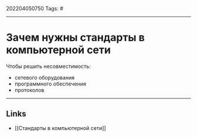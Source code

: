 202204050750
Tags: #

---

# Зачем нужны стандарты в компьютерной сети
Чтобы решить несовместимость:
- сетевого оборудования
- программного обеспечения
- протоколов

---
## Links
- [[Стандарты в компьютерной сети]]